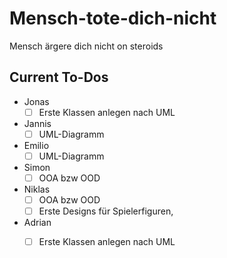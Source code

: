 # Mensch-tote-dich-nicht
Mensch ärgere dich nicht on steroids


## Current To-Dos
- Jonas
  - [ ] Erste Klassen anlegen nach UML
- Jannis
  - [ ] UML-Diagramm
- Emilio
  - [ ] UML-Diagramm
- Simon
  - [ ] OOA bzw OOD
- Niklas
  - [ ] OOA bzw OOD 
  - [ ] Erste Designs für Spielerfiguren, 
- Adrian
  - [ ] Erste Klassen anlegen nach UML
        

        
        
        
      

  
